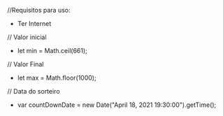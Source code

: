 //Requisitos para uso:

* Ter Internet

// Valor inicial
*  let min = Math.ceil(661);

// Valor Final
* let max = Math.floor(1000);

// Data do sorteiro
* var countDownDate = new Date("April 18, 2021 19:30:00").getTime();
